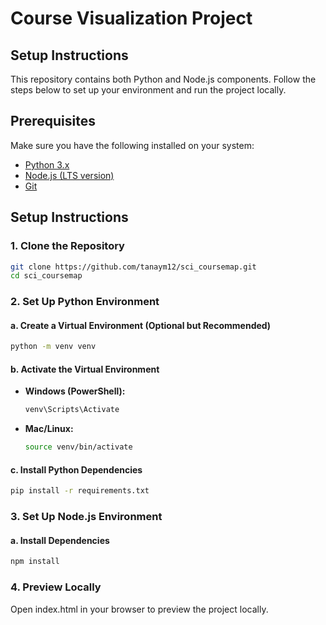 # Course Visualization Project

## Setup Instructions
This repository contains both Python and Node.js components. Follow the steps below to set up your environment and run the project locally.

## Prerequisites
Make sure you have the following installed on your system:
- [Python 3.x](https://www.python.org/downloads/)
- [Node.js (LTS version)](https://nodejs.org/)
- [Git](https://git-scm.com/)

## Setup Instructions

### 1. Clone the Repository
```sh
git clone https://github.com/tanaym12/sci_coursemap.git
cd sci_coursemap
```

### 2. Set Up Python Environment
#### a. Create a Virtual Environment (Optional but Recommended)
```sh
python -m venv venv
```
#### b. Activate the Virtual Environment
- **Windows (PowerShell):**
  ```sh
  venv\Scripts\Activate
  ```
- **Mac/Linux:**
  ```sh
  source venv/bin/activate
  ```
#### c. Install Python Dependencies
```sh
pip install -r requirements.txt
```

### 3. Set Up Node.js Environment
#### a. Install Dependencies
```sh
npm install
```

### 4. Preview Locally

Open index.html in your browser to preview the project locally.
